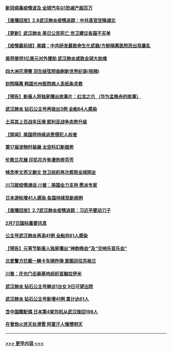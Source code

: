 #### [新冠病毒疫情波及 全球汽车Q1恐减产超百万](../pages/prog202/a102772695.md?t=02090055) 
#### [【直播回放】2.8武汉肺炎疫情追踪：中共高官空降湖北](../pages/prog202/a102772618.md?t=02090055) 
#### [【更新】武汉肺炎 美日公民死亡 世卫建议各国不买单](../pages/prog202/a102770740.md?t=02090055) 
#### [【疫情最前线】美媒：中共研发最致命生化武器/方舱隔离医院恐出现暴乱](../pages/prog202/a102772439.md?t=02090055) 
#### [美将提供1亿美元对外援助 武汉肺炎或致全球大劫难](../pages/prog202/a102772361.md?t=02090055) 
#### [四大洲花滑赛 羽生结弦短曲刷新世界纪录(视频)](../pages/prog202/a102772341.md?t=02090055) 
#### [封院隔离 韩国光州医院病人丢纸条求救](../pages/prog202/a102772282.md?t=02090055) 
#### [【预告】新唐人将独家播出故事片：红龙之爪 （华为孟晚舟的故事）](../pages/prog202/a102767728.md?t=02090055) 
#### [武汉肺炎 钻石公主号再验出3例 全船64人感染](../pages/prog202/a102771726.md?t=02090055) 
#### [土耳其上百战车压境 叙利亚战争态势升级](../pages/prog202/a102772132.md?t=02090055) 
#### [【禁闻】美国将持续追责侵犯人权者](../pages/prog202/a102772042.md?t=02090055) 
#### [第17届宠物时装展 太空科幻新趋势](../pages/prog202/a102772033.md?t=02090055) 
#### [伦敦兰花展 印尼花卉弥漫热带芬芳](../pages/prog202/a102772026.md?t=02090055) 
#### [悼念李文亮又删文 世卫组织再次惹怒全球网友](../pages/prog202/a102771968.md?t=02090055) 
#### [川习就疫情通话 川普：美国全力支持 愿派专家](../pages/prog202/a102771930.md?t=02090055) 
#### [日本游轮增41人感染 各国持续现新病例](../pages/prog202/a102771912.md?t=02090055) 
#### [【直播回放】2.7武汉肺炎疫情追踪：习近平要动刀子](../pages/prog202/a102771649.md?t=02090055) 
#### [2月7日国际重要讯息](../pages/prog202/a102771747.md?t=02090055) 
#### [公主号武汉肺炎再添41例 全船共61人感染](../pages/prog202/a102771703.md?t=02090055) 
#### [【预告】元宵节新唐人独家播出“神韵晚会”及“交响乐音乐会”](../pages/prog202/a102767674.md?t=02090055) 
#### [北爱警方拦截一辆卡车绑炸弹 意图运往苏格兰](../pages/prog202/a102771609.md?t=02090055) 
#### [川普：在也门击毙基地组织首脑拉伊米](../pages/prog202/a102771528.md?t=02090055) 
#### [武汉肺炎 钻石公主号确诊1台女 9日可望出院](../pages/prog202/a102771518.md?t=02090055) 
#### [武汉肺炎 钻石公主号新增41例 累计达61人](../pages/prog202/a102771486.md?t=02090055) 
#### [含中国籍配偶 日本第4架包机从武汉接回198人](../pages/prog202/a102771472.md?t=02090055) 
#### [在曾炮火连天处滑雪 阿富汗人憧憬明天](../pages/prog202/a102771290.md?t=02090055) 

----
#### [ >>> 更早内容 <<< ](../indexes/prog202-earlier.md)
